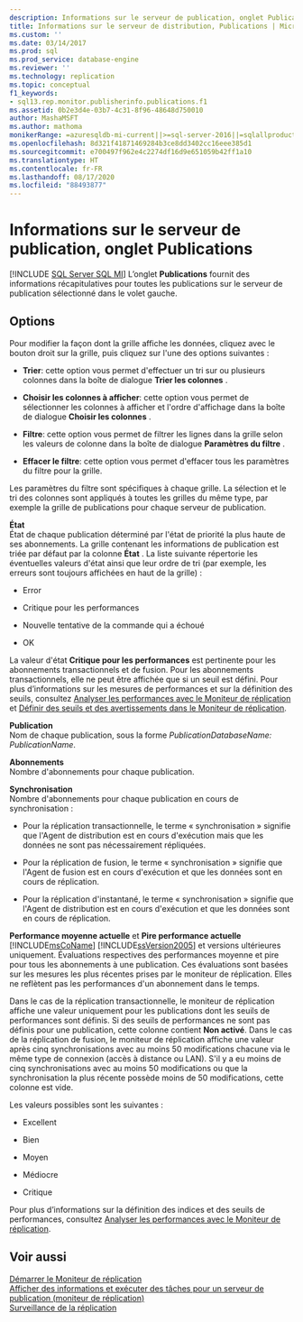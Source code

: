 ```yaml
---
description: Informations sur le serveur de publication, onglet Publications
title: Informations sur le serveur de distribution, Publications | Microsoft Docs
ms.custom: ''
ms.date: 03/14/2017
ms.prod: sql
ms.prod_service: database-engine
ms.reviewer: ''
ms.technology: replication
ms.topic: conceptual
f1_keywords:
- sql13.rep.monitor.publisherinfo.publications.f1
ms.assetid: 0b2e3d4e-03b7-4c31-8f96-48648d750010
author: MashaMSFT
ms.author: mathoma
monikerRange: =azuresqldb-mi-current||>=sql-server-2016||=sqlallproducts-allversions
ms.openlocfilehash: 8d321f41871469284b3ce8dd3402cc16eee385d1
ms.sourcegitcommit: e700497f962e4c2274df16d9e651059b42ff1a10
ms.translationtype: HT
ms.contentlocale: fr-FR
ms.lasthandoff: 08/17/2020
ms.locfileid: "88493877"
---
```

# <a name="publisher-information-publications"></a>Informations sur le serveur de publication, onglet Publications
[!INCLUDE [SQL Server SQL MI](../../includes/applies-to-version/sql-asdbmi.md)]
   L’onglet **Publications** fournit des informations récapitulatives pour toutes les publications sur le serveur de publication sélectionné dans le volet gauche.  
  
## <a name="options"></a>Options  
 Pour modifier la façon dont la grille affiche les données, cliquez avec le bouton droit sur la grille, puis cliquez sur l'une des options suivantes :  
  
-   **Trier**: cette option vous permet d'effectuer un tri sur ou plusieurs colonnes dans la boîte de dialogue **Trier les colonnes** .  
  
-   **Choisir les colonnes à afficher**: cette option vous permet de sélectionner les colonnes à afficher et l'ordre d'affichage dans la boîte de dialogue **Choisir les colonnes** .  
  
-   **Filtre**: cette option vous permet de filtrer les lignes dans la grille selon les valeurs de colonne dans la boîte de dialogue **Paramètres du filtre** .  
  
-   **Effacer le filtre**: cette option vous permet d'effacer tous les paramètres du filtre pour la grille.  
  
 Les paramètres du filtre sont spécifiques à chaque grille. La sélection et le tri des colonnes sont appliqués à toutes les grilles du même type, par exemple la grille de publications pour chaque serveur de publication.  
  
 **État**  
 État de chaque publication déterminé par l'état de priorité la plus haute de ses abonnements. La grille contenant les informations de publication est triée par défaut par la colonne **État** . La liste suivante répertorie les éventuelles valeurs d'état ainsi que leur ordre de tri (par exemple, les erreurs sont toujours affichées en haut de la grille) :  
  
-   Error  
  
-   Critique pour les performances  
  
-   Nouvelle tentative de la commande qui a échoué  
  
-   OK  
  
 La valeur d'état **Critique pour les performances** est pertinente pour les abonnements transactionnels et de fusion. Pour les abonnements transactionnels, elle ne peut être affichée que si un seuil est défini. Pour plus d’informations sur les mesures de performances et sur la définition des seuils, consultez [Analyser les performances avec le Moniteur de réplication](../../relational-databases/replication/monitor/monitor-performance-with-replication-monitor.md) et [Définir des seuils et des avertissements dans le Moniteur de réplication](../../relational-databases/replication/monitor/set-thresholds-and-warnings-in-replication-monitor.md).  
  
 **Publication**  
 Nom de chaque publication, sous la forme *PublicationDatabaseName: PublicationName*.  
  
 **Abonnements**  
 Nombre d'abonnements pour chaque publication.  
  
 **Synchronisation**  
 Nombre d'abonnements pour chaque publication en cours de synchronisation :  
  
-   Pour la réplication transactionnelle, le terme « synchronisation » signifie que l'Agent de distribution est en cours d'exécution mais que les données ne sont pas nécessairement répliquées.  
  
-   Pour la réplication de fusion, le terme « synchronisation » signifie que l'Agent de fusion est en cours d'exécution et que les données sont en cours de réplication.  
  
-   Pour la réplication d'instantané, le terme « synchronisation » signifie que l'Agent de distribution est en cours d'exécution et que les données sont en cours de réplication.  
  
 **Performance moyenne actuelle** et **Pire performance actuelle**  
 [!INCLUDE[msCoName](../../includes/msconame-md.md)] [!INCLUDE[ssVersion2005](../../includes/ssversion2005-md.md)] et versions ultérieures uniquement. Évaluations respectives des performances moyenne et pire pour tous les abonnements à une publication. Ces évaluations sont basées sur les mesures les plus récentes prises par le moniteur de réplication. Elles ne reflètent pas les performances d'un abonnement dans le temps.  
  
 Dans le cas de la réplication transactionnelle, le moniteur de réplication affiche une valeur uniquement pour les publications dont les seuils de performances sont définis. Si des seuils de performances ne sont pas définis pour une publication, cette colonne contient **Non activé**. Dans le cas de la réplication de fusion, le moniteur de réplication affiche une valeur après cinq synchronisations avec au moins 50 modifications chacune via le même type de connexion (accès à distance ou LAN). S'il y a eu moins de cinq synchronisations avec au moins 50 modifications ou que la synchronisation la plus récente possède moins de 50 modifications, cette colonne est vide.  
  
 Les valeurs possibles sont les suivantes :  
  
-   Excellent  
  
-   Bien  
  
-   Moyen  
  
-   Médiocre  
  
-   Critique  
  
 Pour plus d’informations sur la définition des indices et des seuils de performances, consultez [Analyser les performances avec le Moniteur de réplication](../../relational-databases/replication/monitor/monitor-performance-with-replication-monitor.md).  
  
## <a name="see-also"></a>Voir aussi  
 [Démarrer le Moniteur de réplication](../../relational-databases/replication/monitor/start-the-replication-monitor.md)   
 [Afficher des informations et exécuter des tâches pour un serveur de publication &#40;moniteur de réplication&#41;](../../relational-databases/replication/monitor/view-information-and-perform-tasks-replication-monitor.md)   
 [Surveillance de la réplication](../../relational-databases/replication/monitor/monitoring-replication.md)  
  
  
